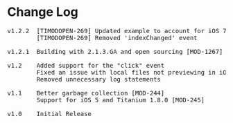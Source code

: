 # Change Log
<pre>
v1.2.2  [TIMODOPEN-269] Updated example to account for iOS 7 no longer supporting quickview of remote URLs.
        [TIMODOPEN-269] Removed 'indexChanged' event

v1.2.1	Building with 2.1.3.GA and open sourcing [MOD-1267]
	
v1.2	Added support for the "click" event
		Fixed an issue with local files not previewing in iOS 5 [MOD-466]
		Removed unnecessary log statements

v1.1	Better garbage collection [MOD-244]
		Support for iOS 5 and Titanium 1.8.0 [MOD-245]

v1.0    Initial Release
